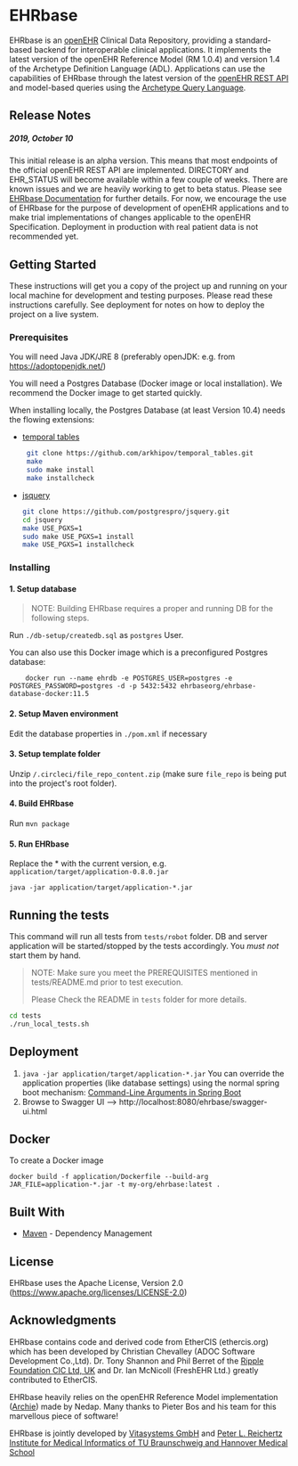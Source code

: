 # EHRbase

EHRbase is an [openEHR](openehr.org) Clinical Data Repository, providing a standard-based backend for interoperable clinical applications. It implements the latest version of the openEHR Reference Model (RM 1.0.4) and version 1.4 of the Archetype Definition Language (ADL). Applications can use the capabilities of EHRbase through the latest version of the [openEHR REST API](https://specifications.openehr.org/releases/ITS-REST/latest/) and model-based queries using the [Archetype Query Language](https://specifications.openehr.org/releases/QUERY/latest/AQL.html).

## Release Notes
##### 2019, October 10
This initial release is an alpha version. This means that most endpoints of the official openEHR REST API are implemented. DIRECTORY and EHR_STATUS will become available within a few couple of weeks. There are known issues and we are heavily working to get to beta status. Please see [EHRbase Documentation](https://docs.ehrbase.org/en/latest/) for further details. For now, we encourage the use of EHRbase for the purpose of development of openEHR applications and to make trial implementations of changes applicable to the openEHR Specification. Deployment in production with real patient data is not recommended yet.

## Getting Started

These instructions will get you a copy of the project up and running on your local machine for development and testing purposes. Please read these instructions carefully. See deployment for notes on how to deploy the project on a live system.

### Prerequisites

You will need Java JDK/JRE 8 (preferably openJDK: e.g. from https://adoptopenjdk.net/)

You will need a Postgres Database (Docker image or local installation). We recommend the Docker image to get started quickly.

When installing locally, the Postgres Database (at least Version 10.4) needs the flowing extensions:
 * [temporal tables](https://github.com/arkhipov/temporal_tables) 
    ```bash
     git clone https://github.com/arkhipov/temporal_tables.git
     make
     sudo make install
     make installcheck
     ```
 * [jsquery](https://github.com/postgrespro/jsquery) 
     ```bash
     git clone https://github.com/postgrespro/jsquery.git
     cd jsquery
     make USE_PGXS=1
     sudo make USE_PGXS=1 install
     make USE_PGXS=1 installcheck
    ```

### Installing

#### 1. Setup database

> NOTE: Building EHRbase requires a proper and running DB for the following steps.

Run `./db-setup/createdb.sql` as `postgres` User.

You can also use this Docker image which is a preconfigured  Postgres database:
```
    docker run --name ehrdb -e POSTGRES_USER=postgres -e POSTGRES_PASSWORD=postgres -d -p 5432:5432 ehrbaseorg/ehrbase-database-docker:11.5
```
#### 2. Setup Maven environment

Edit the database properties in  `./pom.xml` if necessary

#### 3. Setup template folder
Unzip `/.circleci/file_repo_content.zip` (make sure `file_repo` is being put into the project's root folder).

#### 4. Build EHRbase
Run `mvn package`

#### 5. Run EHRbase

Replace the * with the current version, e.g. `application/target/application-0.8.0.jar`

`java -jar application/target/application-*.jar`


## Running the tests

This command will run all tests from `tests/robot` folder.
DB and server application will be started/stopped by the tests accordingly. You *must not* start them by hand.

> NOTE: Make sure you meet the PREREQUISITES mentioned in tests/README.md prior to test execution.
>
> Please Check the README in `tests` folder for more details.

```bash
cd tests
./run_local_tests.sh
```


## Deployment

 1. `java -jar application/target/application-*.jar` You can override the application properties (like database settings) using the normal spring boot mechanism: [Command-Line Arguments in Spring Boot](https://www.baeldung.com/spring-boot-command-line-arguments)
 2. Browse to Swagger UI --> http://localhost:8080/ehrbase/swagger-ui.html


## Docker

To create a Docker image

`docker build -f application/Dockerfile --build-arg JAR_FILE=application-*.jar -t my-org/ehrbase:latest .`

## Built With

* [Maven](https://maven.apache.org/) - Dependency Management


## License

EHRbase uses the Apache License, Version 2.0 (https://www.apache.org/licenses/LICENSE-2.0)

## Acknowledgments

EHRbase contains code and derived code from EtherCIS (ethercis.org) which has been developed by Christian Chevalley (ADOC Software Development Co.,Ltd).
Dr. Tony Shannon and Phil Berret of the [Ripple Foundation CIC Ltd, UK](https://ripple.foundation/) and Dr. Ian McNicoll (FreshEHR Ltd.) greatly contributed to EtherCIS. 

EHRbase heavily relies on the openEHR Reference Model implementation ([Archie](https://github.com/openEHR/archie)) made by Nedap. Many thanks to Pieter Bos and his team for this marvellous piece of software!

EHRbase is jointly developed by [Vitasystems GmbH](https://www.vitagroup.ag/de_DE/Ueber-uns/vitasystems) and [Peter L. Reichertz Institute for Medical Informatics of TU Braunschweig and Hannover Medical School](plri.de) 
